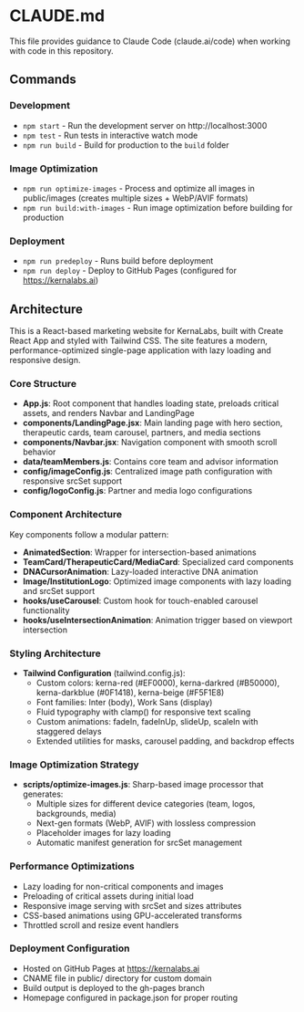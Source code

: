 # CLAUDE.md

This file provides guidance to Claude Code (claude.ai/code) when working with code in this repository.

## Commands

### Development
- `npm start` - Run the development server on http://localhost:3000
- `npm test` - Run tests in interactive watch mode
- `npm run build` - Build for production to the `build` folder

### Image Optimization
- `npm run optimize-images` - Process and optimize all images in public/images (creates multiple sizes + WebP/AVIF formats)
- `npm run build:with-images` - Run image optimization before building for production

### Deployment
- `npm run predeploy` - Runs build before deployment
- `npm run deploy` - Deploy to GitHub Pages (configured for https://kernalabs.ai)

## Architecture

This is a React-based marketing website for KernaLabs, built with Create React App and styled with Tailwind CSS. The site features a modern, performance-optimized single-page application with lazy loading and responsive design.

### Core Structure
- **App.js**: Root component that handles loading state, preloads critical assets, and renders Navbar and LandingPage
- **components/LandingPage.jsx**: Main landing page with hero section, therapeutic cards, team carousel, partners, and media sections
- **components/Navbar.jsx**: Navigation component with smooth scroll behavior
- **data/teamMembers.js**: Contains core team and advisor information
- **config/imageConfig.js**: Centralized image path configuration with responsive srcSet support
- **config/logoConfig.js**: Partner and media logo configurations

### Component Architecture
Key components follow a modular pattern:
- **AnimatedSection**: Wrapper for intersection-based animations
- **TeamCard/TherapeuticCard/MediaCard**: Specialized card components
- **DNACursorAnimation**: Lazy-loaded interactive DNA animation
- **Image/InstitutionLogo**: Optimized image components with lazy loading and srcSet support
- **hooks/useCarousel**: Custom hook for touch-enabled carousel functionality
- **hooks/useIntersectionAnimation**: Animation trigger based on viewport intersection

### Styling Architecture
- **Tailwind Configuration** (tailwind.config.js):
  - Custom colors: kerna-red (#EF0000), kerna-darkred (#B50000), kerna-darkblue (#0F1418), kerna-beige (#F5F1E8)
  - Font families: Inter (body), Work Sans (display)
  - Fluid typography with clamp() for responsive text scaling
  - Custom animations: fadeIn, fadeInUp, slideUp, scaleIn with staggered delays
  - Extended utilities for masks, carousel padding, and backdrop effects

### Image Optimization Strategy
- **scripts/optimize-images.js**: Sharp-based image processor that generates:
  - Multiple sizes for different device categories (team, logos, backgrounds, media)
  - Next-gen formats (WebP, AVIF) with lossless compression
  - Placeholder images for lazy loading
  - Automatic manifest generation for srcSet management

### Performance Optimizations
- Lazy loading for non-critical components and images
- Preloading of critical assets during initial load
- Responsive image serving with srcSet and sizes attributes
- CSS-based animations using GPU-accelerated transforms
- Throttled scroll and resize event handlers

### Deployment Configuration
- Hosted on GitHub Pages at https://kernalabs.ai
- CNAME file in public/ directory for custom domain
- Build output is deployed to the gh-pages branch
- Homepage configured in package.json for proper routing